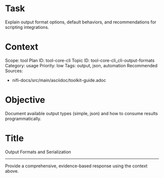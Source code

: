 # Task
Explain output format options, default behaviors, and recommendations for scripting integrations.

# Context
Scope: tool
Plan ID: tool-core-cli
Topic ID: tool-core-cli_cli-output-formats
Category: usage
Priority: low
Tags: output, json, automation
Recommended Sources:
- nifi-docs/src/main/asciidoc/toolkit-guide.adoc

# Objective
Document available output types (simple, json) and how to consume results programmatically.

# Title
Output Formats and Serialization

---

Provide a comprehensive, evidence-based response using the context above.
